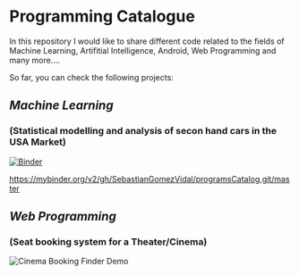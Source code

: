# Programming Catalogue

In this repository I would like to share different code related to the fields of Machine Learning, Artifitial Intelligence, Android, Web Programming and many more.... 

So far, you can check the following projects:

## _Machine Learning_
### (Statistical modelling and analysis of secon hand cars in the USA Market)
[![Binder](https://mybinder.org/badge_logo.svg)](https://mybinder.org/v2/gh/SebastianGomezVidal/programsCatalog.git/master)

https://mybinder.org/v2/gh/SebastianGomezVidal/programsCatalog.git/master

## _Web Programming_
### (Seat booking system for a Theater/Cinema)

![Cinema Booking Finder Demo](Demo/cinema_booking_demo.gif)
